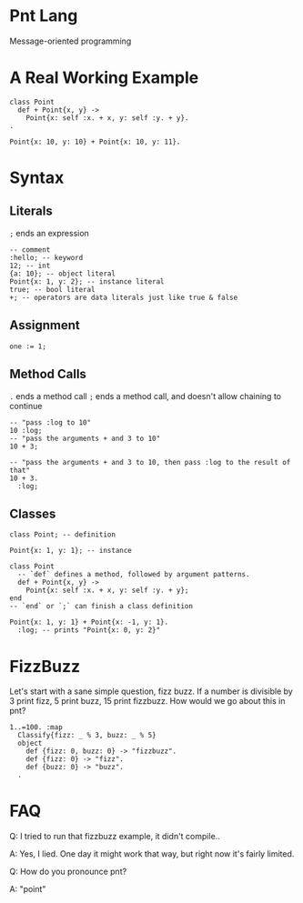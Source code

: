 # Pnt Lang

Message-oriented programming

# A Real Working Example

```
class Point
  def + Point{x, y} ->
    Point{x: self :x. + x, y: self :y. + y}.
.

Point{x: 10, y: 10} + Point{x: 10, y: 11}.
```

# Syntax

## Literals

`;` ends an expression

```
-- comment
:hello; -- keyword
12; -- int
{a: 10}; -- object literal
Point{x: 1, y: 2}; -- instance literal
true; -- bool literal
+; -- operators are data literals just like true & false
```

## Assignment

```
one := 1;
```

## Method Calls

`.` ends a method call
`;` ends a method call, and doesn't allow chaining to continue

```
-- "pass :log to 10"
10 :log;
-- "pass the arguments + and 3 to 10"
10 + 3;

-- "pass the arguments + and 3 to 10, then pass :log to the result of that"
10 + 3.
  :log;
```

## Classes

```
class Point; -- definition

Point{x: 1, y: 1}; -- instance
```

```
class Point
  -- `def` defines a method, followed by argument patterns.
  def + Point{x, y} ->
    Point{x: self :x. + x, y: self :y. + y};
end
-- `end` or `;` can finish a class definition

Point{x: 1, y: 1} + Point{x: -1, y: 1}.
  :log; -- prints "Point{x: 0, y: 2}"
```

# FizzBuzz

Let's start with a sane simple question, fizz buzz. If a number is divisible by 3 print fizz, 5 print buzz, 15 print fizzbuzz. How would we go about this in pnt?

```
1..=100. :map
  Classify{fizz: _ % 3, buzz: _ % 5}
  object
    def {fizz: 0, buzz: 0} -> "fizzbuzz".
    def {fizz: 0} -> "fizz".
    def {buzz: 0} -> "buzz".
  .
```

# FAQ

Q: I tried to run that fizzbuzz example, it didn't compile..

A: Yes, I lied. One day it might work that way, but right now it's fairly limited.

Q: How do you pronounce pnt?

A: "point"
